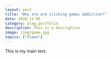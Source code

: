 ```yaml
---
layout: post
title: "Why are are clicking games addictive?"
date: 2020-12-05
category: blog_portfolio
description: This is a description
image: /img/game.jpg
topics: ["Piano"]
---
```


This is my main text.